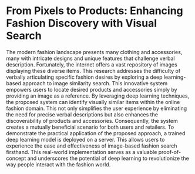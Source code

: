 # From Pixels to Products: Enhancing Fashion Discovery with Visual Search

The modern fashion landscape presents many clothing and accessories, many with intricate designs and unique features that challenge verbal description. Fortunately, the internet offers a vast repository of images displaying these diverse items. This research addresses the difficulty of verbally articulating specific fashion desires by exploring a deep learning-based approach to image similarity search. This innovative system empowers users to locate desired products and accessories simply by providing an image as a reference. By leveraging deep learning techniques, the proposed system can identify visually similar items within the online fashion domain. This not only simplifies the user experience by eliminating the need for precise verbal descriptions but also enhances the discoverability of products and accessories. Consequently, the system creates a mutually beneficial scenario for both users and retailers. To demonstrate the practical application of the proposed approach, a trained deep learning model is deployed on a server. This allows users to experience the ease and effectiveness of image-based fashion search firsthand. This real-world implementation serves as a valuable proof-of-concept and underscores the potential of deep learning to revolutionize the way people interact with the fashion world.


